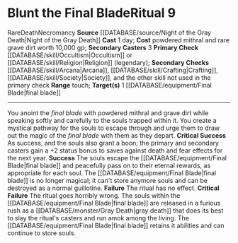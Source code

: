 ﻿---
cost: powdered mithral and rare grave dirt worth 10,000 gp
heighten_level: '9'
id: '69'
level: '9'
name: Blunt the Final Blade
primary_check: '[[DATABASE/skill/Occultism|Occultism]] or [[DATABASE/skill/Religion|Religion]]
  (legendary)'
range: touch
rarity: Rare
school: Necromancy
secondary_casters: '3'
secondary_check: '[[DATABASE/skill/Arcana|Arcana]] , [[DATABASE/skill/Crafting|Crafting]]
  , [[DATABASE/skill/Society|Society]] , and the other skill not used in the primary
  check'
source: '[[DATABASE/source/Night of the Gray Death|Night of the Gray Death]]'
target: 1 [[DATABASE/equipment/Final Blade|final blade]]
trait:
- '[[DATABASE/trait/Death|Death]]'
- '[[DATABASE/trait/Necromancy|Necromancy]]'
- '[[DATABASE/trait/Rare|Rare]]'
type: Ritual

---
# Blunt the Final Blade<span class="item-type">Ritual 9</span>

<span class="trait-rare item-trait">Rare</span><span class="item-trait">Death</span><span class="item-trait">Necromancy</span>
**Source** [[DATABASE/source/Night of the Gray Death|Night of the Gray Death]]
**Cast** 1 day; **Cost** powdered mithral and rare grave dirt worth 10,000 gp; **Secondary Casters** 3
**Primary Check** [[DATABASE/skill/Occultism|Occultism]] or [[DATABASE/skill/Religion|Religion]] (legendary); **Secondary Checks** [[DATABASE/skill/Arcana|Arcana]], [[DATABASE/skill/Crafting|Crafting]], [[DATABASE/skill/Society|Society]], and the other skill not used in the primary check
**Range** touch; **Target(s)** 1 [[DATABASE/equipment/Final Blade|final blade]]

---
You anoint the _final blade_ with powdered mithral and grave dirt while speaking softly and carefully to the souls trapped within it. You create a mystical pathway for the souls to escape through and urge them to draw out the magic of the _final blade_ with them as they depart.
**Critical Success** As success, and the souls also grant a boon; the primary and secondary casters gain a +2 status bonus to saves against death and fear effects for the next year.
**Success** The souls escape the [[DATABASE/equipment/Final Blade|final blade]] and peacefully pass on to their eternal rewards, as appropriate for each soul. The [[DATABASE/equipment/Final Blade|final blade]] is no longer magical; it can't store anymore souls and can be destroyed as a normal guillotine.
**Failure** The ritual has no effect.
**Critical Failure** The ritual goes horribly wrong. The souls within the [[DATABASE/equipment/Final Blade|final blade]] are released in a furious rush as a [[DATABASE/monster/Gray Death|gray death]] that does its best to slay the ritual's casters and run amok among the living. The [[DATABASE/equipment/Final Blade|final blade]] retains it abilities and can continue to store souls.